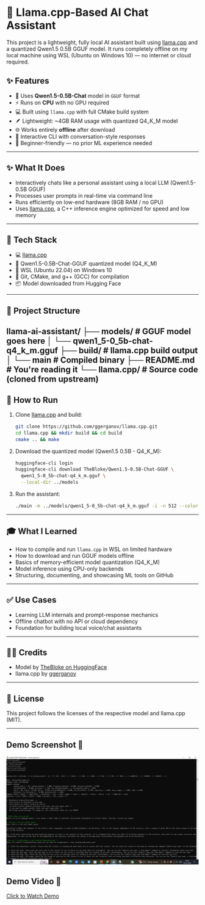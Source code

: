 # 🧠 Llama.cpp-Based AI Chat Assistant

This project is a lightweight, fully local AI assistant built using [llama.cpp](https://github.com/ggerganov/llama.cpp) and a quantized Qwen1.5 0.5B GGUF model. It runs completely offline on my local machine using WSL (Ubuntu on Windows 10) — no internet or cloud required.

## ✨ Features

- 🧠 Uses **Qwen1.5-0.5B-Chat** model in `GGUF` format
- ⚡ Runs on **CPU** with no GPU required
- 💻 Built using `llama.cpp` with full CMake build system
- 🪶 Lightweight: ~4GB RAM usage with quantized Q4_K_M model
- 🌐 Works entirely **offline** after download
- 💬 Interactive CLI with conversation-style responses
- 🧰 Beginner-friendly — no prior ML experience needed

------

## ✨ What It Does

- Interactively chats like a personal assistant using a local LLM (Qwen1.5-0.5B GGUF)
- Processes user prompts in real-time via command line
- Runs efficiently on low-end hardware (8GB RAM / no GPU)
- Uses [llama.cpp](https://github.com/ggerganov/llama.cpp), a C++ inference engine optimized for speed and low memory

---

## 🔧 Tech Stack

- 💻 [llama.cpp](https://github.com/ggerganov/llama.cpp)
- 🧠 Qwen1.5-0.5B-Chat-GGUF quantized model (Q4_K_M)
- 🐧 WSL (Ubuntu 22.04) on Windows 10
- 🐙 Git, CMake, and g++ (GCC) for compilation
- 📦 Model downloaded from Hugging Face

---

## 📁 Project Structure

llama-ai-assistant/
├── models/ # GGUF model goes here
│ └── qwen1_5-0_5b-chat-q4_k_m.gguf
├── build/ # llama.cpp build output
│ └── main # Compiled binary
├── README.md # You're reading it
└── llama.cpp/ # Source code (cloned from upstream)
---

## 🚀 How to Run

1. Clone [llama.cpp](https://github.com/ggerganov/llama.cpp) and build:
    ```bash
    git clone https://github.com/ggerganov/llama.cpp.git
    cd llama.cpp && mkdir build && cd build
    cmake .. && make
    ```
2. Download the quantized model (Qwen1.5 0.5B - Q4_K_M):
    ```bash
    huggingface-cli login
    huggingface-cli download TheBloke/Qwen1.5-0.5B-Chat-GGUF \
      qwen1_5-0_5b-chat-q4_k_m.gguf \
      --local-dir ../models
    ```

3. Run the assistant:
    ```bash
    ./main -m ../models/qwen1_5-0_5b-chat-q4_k_m.gguf -i -n 512 --color
    ```

---

## 🎓 What I Learned

- How to compile and run `llama.cpp` in WSL on limited hardware
- How to download and run GGUF models offline
- Basics of memory-efficient model quantization (Q4_K_M)
- Model inference using CPU-only backends
- Structuring, documenting, and showcasing ML tools on GitHub

---

## ✅ Use Cases

- Learning LLM internals and prompt-response mechanics
- Offline chatbot with no API or cloud dependency
- Foundation for building local voice/chat assistants

---

## 🙋‍♀️ Credits

- Model by [TheBloke on HuggingFace](https://huggingface.co/TheBloke)
- llama.cpp by [ggerganov](https://github.com/ggerganov/llama.cpp)

---

## 📜 License

This project follows the licenses of the respective model and llama.cpp (MIT).

---


## Demo Screenshot 📸

![Screenshot of AI Assistant](screenshots/ai-screenshot.jfif)

## Demo Video 🎥

[Click to Watch Demo](videos/ai-assistant-demo.mp4)

